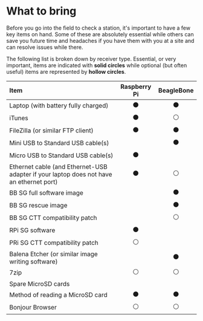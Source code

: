 # What to bring

Before you go into the field to check a station, it's important to have a few key items on hand. Some of these are absolutely essential while others can save you future time and headaches if you have them with you at a site and can resolve issues while there. 

The following list is broken down by receiver type. Essential, or very important, items are indicated with **solid circles** while optional \(but often useful\) items are represented by **hollow circles**. 

| Item | **Raspberry Pi** | **BeagleBone** |
| :--- | :---: | :---: |
| Laptop (with battery fully charged) | ⚫ | ⚫ |
| iTunes | ⚫ | ⚪ |
| FileZilla \(or similar FTP client\) | ⚫ | ⚫ |
| Mini USB to Standard USB cable(s) |  | ⚫ |
| Micro USB to Standard USB cable(s) | ⚫ |  |
| Ethernet cable (and Ethernet-USB adapter if your laptop does not have an ethernet port) | ⚫ | ⚪ |
| BB SG full software image |  | ⚫ |
| BB SG rescue image |  | ⚫ |
| BB SG CTT compatibility patch  |  | ⚪ |
| RPi SG software | ⚫ |  |
| PRi SG CTT compatibility patch |⚪ |  |
| Balena Etcher (or similar image writing software) |  | ⚫ |
| 7zip | ⚪ | ⚪ |
| Spare MicroSD cards |  |  |
| Method of reading a MicroSD card | ⚫ | ⚫ |
| Bonjour Browser | ⚪ | ⚪ |



